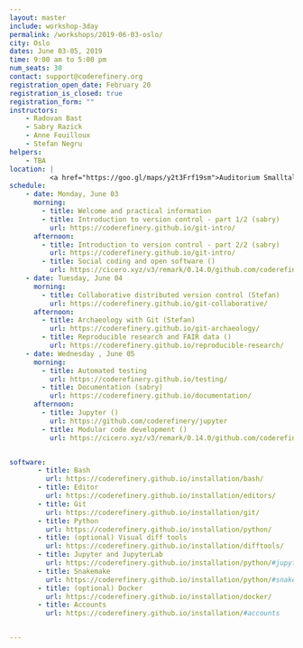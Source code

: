 ```yaml
---
layout: master
include: workshop-3day
permalink: /workshops/2019-06-03-oslo/
city: Oslo
dates: June 03-05, 2019
time: 9:00 am to 5:00 pm
num_seats: 30
contact: support@coderefinery.org
registration_open_date: February 20
registration_is_closed: true
registration_form: ""
instructors:
    - Radovan Bast
    - Sabry Razick
    - Anne Fouilloux
    - Stefan Negru
helpers:
    - TBA
location: |
          <a href="https://goo.gl/maps/y2t3Frf19sm">Auditorium Smalltalk</a>,  Ole-Johan Dahls hus.
schedule:
    - date: Monday, June 03
      morning:
        - title: Welcome and practical information
        - title: Introduction to version control - part 1/2 (sabry)
          url: https://coderefinery.github.io/git-intro/
      afternoon:
        - title: Introduction to version control - part 2/2 (sabry)
          url: https://coderefinery.github.io/git-intro/
        - title: Social coding and open software ()
          url: https://cicero.xyz/v3/remark/0.14.0/github.com/coderefinery/social-coding/2018-12-11-espoo/talk.md/
    - date: Tuesday, June 04
      morning:
        - title: Collaborative distributed version control (Stefan)
          url: https://coderefinery.github.io/git-collaborative/
      afternoon:
        - title: Archaeology with Git (Stefan)
          url: https://coderefinery.github.io/git-archaeology/
        - title: Reproducible research and FAIR data ()
          url: https://coderefinery.github.io/reproducible-research/
    - date: Wednesday , June 05
      morning:
        - title: Automated testing
          url: https://coderefinery.github.io/testing/
        - title: Documentation (sabry)
          url: https://coderefinery.github.io/documentation/
      afternoon:
        - title: Jupyter ()
          url: https://github.com/coderefinery/jupyter
        - title: Modular code development ()
          url: https://cicero.xyz/v3/remark/0.14.0/github.com/coderefinery/modular-code-development/master/talk.md


software:
       - title: Bash
         url: https://coderefinery.github.io/installation/bash/
       - title: Editor
         url: https://coderefinery.github.io/installation/editors/
       - title: Git
         url: https://coderefinery.github.io/installation/git/
       - title: Python
         url: https://coderefinery.github.io/installation/python/
       - title: (optional) Visual diff tools
         url: https://coderefinery.github.io/installation/difftools/
       - title: Jupyter and JupyterLab
         url: https://coderefinery.github.io/installation/python/#jupyter
       - title: Snakemake
         url: https://coderefinery.github.io/installation/python/#snakemake
       - title: (optional) Docker
         url: https://coderefinery.github.io/installation/docker/
       - title: Accounts
         url: https://coderefinery.github.io/installation/#accounts


---
```

